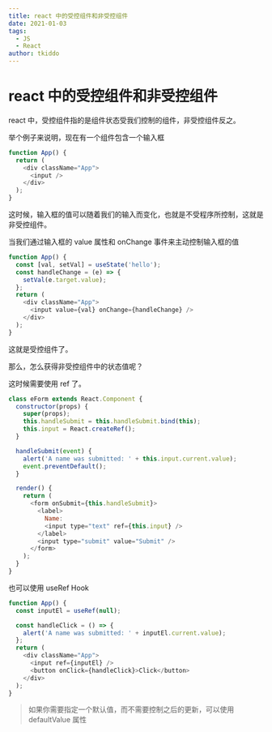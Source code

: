 ```yaml
---
title: react 中的受控组件和非受控组件
date: 2021-01-03
tags:
  - JS
  - React
author: tkiddo
---
```


# react 中的受控组件和非受控组件

react 中，受控组件指的是组件状态受我们控制的组件，非受控组件反之。

举个例子来说明，现在有一个组件包含一个输入框

```js
function App() {
  return (
    <div className="App">
      <input />
    </div>
  );
}
```

这时候，输入框的值可以随着我们的输入而变化，也就是不受程序所控制，这就是非受控组件。

当我们通过输入框的 value 属性和 onChange 事件来主动控制输入框的值

```js
function App() {
  const [val, setVal] = useState('hello');
  const handleChange = (e) => {
    setVal(e.target.value);
  };
  return (
    <div className="App">
      <input value={val} onChange={handleChange} />
    </div>
  );
}
```

这就是受控组件了。

那么，怎么获得非受控组件中的状态值呢？

这时候需要使用 ref 了。

```js
class eForm extends React.Component {
  constructor(props) {
    super(props);
    this.handleSubmit = this.handleSubmit.bind(this);
    this.input = React.createRef();
  }

  handleSubmit(event) {
    alert('A name was submitted: ' + this.input.current.value);
    event.preventDefault();
  }

  render() {
    return (
      <form onSubmit={this.handleSubmit}>
        <label>
          Name:
          <input type="text" ref={this.input} />
        </label>
        <input type="submit" value="Submit" />
      </form>
    );
  }
}
```

也可以使用 useRef Hook

```js
function App() {
  const inputEl = useRef(null);

  const handleClick = () => {
    alert('A name was submitted: ' + inputEl.current.value);
  };
  return (
    <div className="App">
      <input ref={inputEl} />
      <button onClick={handleClick}>Click</button>
    </div>
  );
}
```

> 如果你需要指定一个默认值，而不需要控制之后的更新，可以使用 defaultValue 属性

